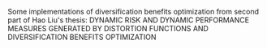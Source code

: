 Some implementations of diversification benefits optimization from second part of Hao Liu's thesis:
DYNAMIC RISK AND DYNAMIC PERFORMANCE MEASURES GENERATED BY DISTORTION FUNCTIONS AND DIVERSIFICATION BENEFITS OPTIMIZATION 
